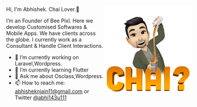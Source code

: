 <img align="right" src="https://raw.githubusercontent.com/abhi143u11/abhi143u11/master/abhishek-chai.png" width="240" height="240">
Hi, I'm Abhishek. Chai Lover.👋

I’m an Founder of Bee Pixl. Here we develop Customised Softwares & Mobile Apps. We have clients across the globe.
I currently work as a Consultant & Handle Client Interactions. 
- 🔭 I’m currently working on Laravel,Wordpress.
- 🌱 I’m currently learning Flutter
- 💬 Ask me about Osclass,Wordpress.
- 📫 How to reach me: abhisheknjain11@gmail.com or Twitter [@abhi143u111](https://twitter.com/abhi143u111)

